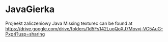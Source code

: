 # JavaGierka
Projeekt zaliczeniowy Java
Missing texturec can be found at https://drive.google.com/drive/folders/1d5Fs142LuoQoXJ7Movxj-VC5AuG-Pxp4?usp=sharing
